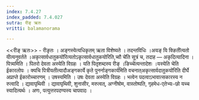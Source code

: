 ```yaml
---
index: 7.4.27
index_padded: 7.4.027
sutra: रीङ् ऋतः
vritti: balamanorama

---
```

<<रीङ् ऋतः>> - रीङृतः । अङ्गस्येत्यधिकृतम् ऋता विशेष्यते । तदन्तविधिः ।अयङ् यि क्ङिती॑त्यतो यीत्यनुवर्तते ।अकृत्सार्वधातुकयो॑रित्यतोऽकृत्सार्वधातुकयोरिति,च्वौ चे॑ति सूत्रं च, तदाह — अकृदित्यादिना । पित्र्यमिति । पितरो देवता अस्येति विग्रहः । यति पितृशब्दस्य रीङ् ।ङिच्चे॑त्यन्तादेशः ।यस्येति चेति ईकारलोपः । क्यचि पित्रीयतीत्यादौअङ्गकार्ये कृते पुनर्नाङ्गकार्य॑मिति वचनात्अकृत्सार्वदातुकयो॑रिति दीर्घे अप्राप्ते ईकारोच्चारणम् । उषस्यमिति । उषः देवता अस्येति विग्रहः । भत्वेन पदत्वाऽभावात्सकारस्य न रुत्वादि । द्यावापृथिवी । द्यावापृथिवी, शुनासीर, मरुत्वत्, अग्नीषोम, वास्तोष्पति, गृहमेध-एतेभ्यः-छो यच्च स्यादित्यर्थः । अणः, पत्युत्तरपदण्यस्य चापवादः ।